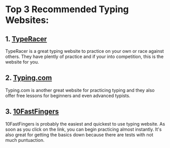 # Top 3 Recommended Typing Websites:

## 1. [TypeRacer](https://www.typeracer.com/)
TypeRacer is a great typing website to practice on your own or race against others. They have plently of practice and if your into competition, this is the website for you.

## 2. [Typing.com](https://www.typing.com/)
Typing.com is another great website for practicing typing and they also offer free lessons for beginners and even advanced typists.

## 3. [10FastFingers](https://10fastfingers.com/)
10FastFingers is probably the easiest and quickest to use typing website. As soon as you click on the link, you can begin practicing almost instantly. It's also great for getting the basics down because there are tests with not much puntuaction.
